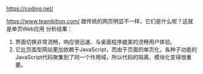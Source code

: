 # 
https://coding.net/

https://www.teambition.com/
跟传统的网页明显不一样，它们是什么呢？这就是单页Web应用
分析结果：
1. 界面切换非常流畅，响应很迅速、与桌面程序媲美的流畅用户体验。
2. 它比页面型网站更加依赖于JavaScript，而由于页面的单页化，各种子功能的JavaScript代码聚集到了同一个作用域，所以代码的隔离、模块化变得很重要。

